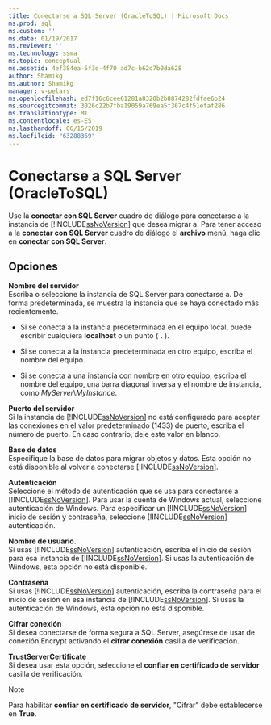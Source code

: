 ```yaml
---
title: Conectarse a SQL Server (OracleToSQL) | Microsoft Docs
ms.prod: sql
ms.custom: ''
ms.date: 01/19/2017
ms.reviewer: ''
ms.technology: ssma
ms.topic: conceptual
ms.assetid: 4ef384ea-5f3e-4f70-ad7c-b62d7b0da628
author: Shamikg
ms.author: Shamikg
manager: v-pelars
ms.openlocfilehash: ed7f16c6cee61281a8320b2b8874282fdfae6b24
ms.sourcegitcommit: 3026c22b7fba19059a769ea5f367c4f51efaf286
ms.translationtype: MT
ms.contentlocale: es-ES
ms.lasthandoff: 06/15/2019
ms.locfileid: "63288369"
---
```

# <a name="connect-to-sql-server--oracletosql"></a>Conectarse a SQL Server (OracleToSQL)
Use la **conectar con SQL Server** cuadro de diálogo para conectarse a la instancia de [!INCLUDE[ssNoVersion](../../includes/ssnoversion-md.md)] que desea migrar a. Para tener acceso a la **conectar con SQL Server** cuadro de diálogo el **archivo** menú, haga clic en **conectar con SQL Server**.  
  
## <a name="options"></a>Opciones  
**Nombre del servidor**  
Escriba o seleccione la instancia de SQL Server para conectarse a. De forma predeterminada, se muestra la instancia que se haya conectado más recientemente.  
  
-   Si se conecta a la instancia predeterminada en el equipo local, puede escribir cualquiera **localhost** o un punto ( **.** ).  
  
-   Si se conecta a la instancia predeterminada en otro equipo, escriba el nombre del equipo.  
  
-   Si se conecta a una instancia con nombre en otro equipo, escriba el nombre del equipo, una barra diagonal inversa y el nombre de instancia, como *MyServer*\\*MyInstance*.  
  
**Puerto del servidor**  
Si la instancia de [!INCLUDE[ssNoVersion](../../includes/ssnoversion-md.md)] no está configurado para aceptar las conexiones en el valor predeterminado (1433) de puerto, escriba el número de puerto. En caso contrario, deje este valor en blanco.  
  
**Base de datos**  
Especifique la base de datos para migrar objetos y datos. Esta opción no está disponible al volver a conectarse [!INCLUDE[ssNoVersion](../../includes/ssnoversion-md.md)].  
  
**Autenticación**  
Seleccione el método de autenticación que se usa para conectarse a [!INCLUDE[ssNoVersion](../../includes/ssnoversion-md.md)]. Para usar la cuenta de Windows actual, seleccione autenticación de Windows. Para especificar un [!INCLUDE[ssNoVersion](../../includes/ssnoversion-md.md)] inicio de sesión y contraseña, seleccione [!INCLUDE[ssNoVersion](../../includes/ssnoversion-md.md)] autenticación.  
  
**Nombre de usuario.**  
Si usas [!INCLUDE[ssNoVersion](../../includes/ssnoversion-md.md)] autenticación, escriba el inicio de sesión para esa instancia de [!INCLUDE[ssNoVersion](../../includes/ssnoversion-md.md)]. Si usas la autenticación de Windows, esta opción no está disponible.  
  
**Contraseña**  
Si usas [!INCLUDE[ssNoVersion](../../includes/ssnoversion-md.md)] autenticación, escriba la contraseña para el inicio de sesión en esa instancia de [!INCLUDE[ssNoVersion](../../includes/ssnoversion-md.md)]. Si usas la autenticación de Windows, esta opción no está disponible.  
  
**Cifrar conexión**  
Si desea conectarse de forma segura a SQL Server, asegúrese de usar de conexión Encrypt activando el **cifrar conexión** casilla de verificación.  
  
**TrustServerCertificate**  
Si desea usar esta opción, seleccione el **confiar en certificado de servidor** casilla de verificación.  
  
> [!NOTE]  
> Para habilitar **confiar en certificado de servidor**, "Cifrar" debe establecerse en **True**.  
  
